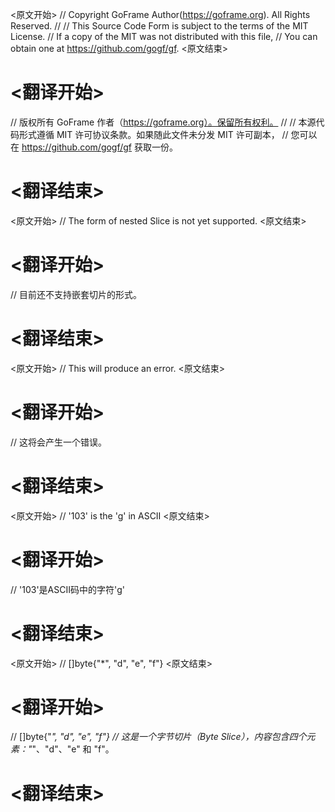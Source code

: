 
<原文开始>
// Copyright GoFrame Author(https://goframe.org). All Rights Reserved.
//
// This Source Code Form is subject to the terms of the MIT License.
// If a copy of the MIT was not distributed with this file,
// You can obtain one at https://github.com/gogf/gf.
<原文结束>

# <翻译开始>
// 版权所有 GoFrame 作者（https://goframe.org）。保留所有权利。
//
// 本源代码形式遵循 MIT 许可协议条款。如果随此文件未分发 MIT 许可副本，
// 您可以在 https://github.com/gogf/gf 获取一份。
# <翻译结束>







<原文开始>
// The form of nested Slice is not yet supported.
<原文结束>

# <翻译开始>
// 目前还不支持嵌套切片的形式。
# <翻译结束>


<原文开始>
// This will produce an error.
<原文结束>

# <翻译开始>
// 这将会产生一个错误。
# <翻译结束>

 
<原文开始>
// '103' is the 'g' in ASCII
<原文结束>

# <翻译开始>
// '103'是ASCII码中的字符'g'
# <翻译结束>


<原文开始>
// []byte{"*", "d", "e", "f"}
<原文结束>

# <翻译开始>
// []byte{"*", "d", "e", "f"} // 这是一个字节切片（Byte Slice），内容包含四个元素："*"、"d"、"e" 和 "f"。
# <翻译结束>

